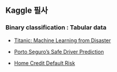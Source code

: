 ## Kaggle 필사

### Binary classification : Tabular data

- [Titanic: Machine Learning from Disaster](https://github.com/qsdcfd/kaggle/tree/TIL/Titanic)

- [Porto Seguro’s Safe Driver Prediction](https://github.com/qsdcfd/kaggle/tree/TIL/Porto_Seguro%E2%80%99s%20Safe%20Driver_Prediction)

- [Home Credit Default Risk](https://github.com/qsdcfd/kaggle/tree/TIL/Home_Credit%20Default_Risk/Intro)


